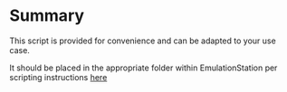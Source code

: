 # Summary

This script is provided for convenience and can be adapted to your use case.

It should be placed in the appropriate folder within EmulationStation
per scripting instructions  [here](https://retropie.org.uk/docs/EmulationStation/#scripting)
